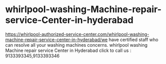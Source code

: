 # whirlpool-washing-Machine-repair-service-Center-in-hyderabad
https://whirlpool-authorized-service-center.com/whirlpool-washing-machine-repair-service-center-in-hyderabad/we have certified staff who can resolve all your washing machines concerns. whirlpool washing Machine repair service Center in Hyderabad click to call us : 9133393345,9133393346 

